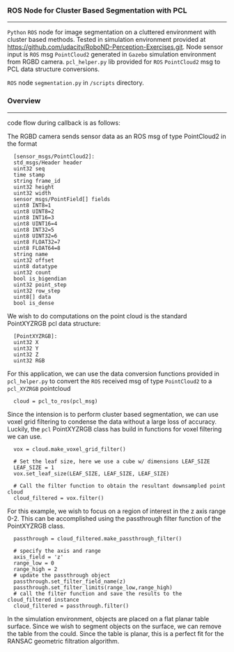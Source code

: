 ### ROS Node for Cluster Based Segmentation with PCL
---

`Python` `ROS` node for image segmentation on a cluttered environment with cluster based methods. Tested in simulation environment provided at https://github.com/udacity/RoboND-Perception-Exercises.git. Node sensor input is `ROS` msg `PointCloud2` generated in `Gazebo` simulation environment from RGBD camera. `pcl_helper.py` lib provided for `ROS` `PointCloud2` msg to PCL data structure conversions.

`ROS` node `segmentation.py` in ``/scripts`` directory.   


### Overview
---


code flow during callback is as follows:

The RGBD camera sends sensor data as an ROS msg of type PointCloud2 in the format

      [sensor_msgs/PointCloud2]:
      std_msgs/Header header
      uint32 seq
      time stamp
      string frame_id
      uint32 height
      uint32 width
      sensor_msgs/PointField[] fields
      uint8 INT8=1
      uint8 UINT8=2
      uint8 INT16=3
      uint8 UINT16=4
      uint8 INT32=5
      uint8 UINT32=6
      uint8 FLOAT32=7
      uint8 FLOAT64=8
      string name
      uint32 offset
      uint8 datatype
      uint32 count
      bool is_bigendian
      uint32 point_step
      uint32 row_step
      uint8[] data
      bool is_dense

We wish to do computations on the point cloud is the standard PointXYZRGB pcl data structure:

      [PointXYZRGB]:
      uint32 X
      uint32 Y
      uint32 Z
      uint32 RGB



For this application, we can use the data conversion functions provided in `pcl_helper.py` to convert the `ROS` received msg of type `PointCloud2` to a `pcl_XYZRGB` pointcloud

      cloud = pcl_to_ros(pcl_msg)

Since the intension is to perform cluster based segmentation, we can use voxel grid filtering to condense the data without a large loss of accuracy. Luckily, the `pcl` PointXYZRGB class has build in functions for voxel filtering we can use.

      vox = cloud.make_voxel_grid_filter()

      # Set the leaf size, here we use a cube w/ dimensions LEAF_SIZE
      LEAF_SIZE = 1     
      vox.set_leaf_size(LEAF_SIZE, LEAF_SIZE, LEAF_SIZE)

      # Call the filter function to obtain the resultant downsampled point cloud
      cloud_filtered = vox.filter()

For this example, we wish to focus on a region of interest in the z axis range 0-2. This can be accomplished using the passthrough filter function of the PointXYZRGB class.

      passthrough = cloud_filtered.make_passthrough_filter()

      # specify the axis and range
      axis_field = 'z'
      range_low = 0
      range_high = 2
      # update the passthrough object
      passthrough.set_filter_field_name(z)
      passthrough.set_filter_limits(range_low,range_high)
      # call the filter function and save the results to the cloud_filtered instance
      cloud_filtered = passthrough.filter()

In the simulation environment, objects are placed on a flat planar table surface. Since we wish to segment objects on the surface, we can remove the table from the could. Since the table is planar, this is a perfect fit for the RANSAC geometric filtration algorithm.       
